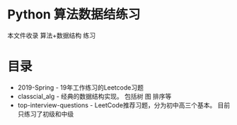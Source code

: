 # Python 算法数据结练习

本文件收录 算法+数据结构 练习

# 目录
* 2019-Spring - 19年工作练习的Leetcode习题
* classcial_alg - 经典的数据结构实现。 包括树 图 排序等
* top-interview-questions - LeetCode推荐习题，分为初中高三个基本。 目前只练习了初级和中级
